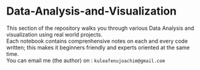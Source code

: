 # Data-Analysis-and-Visualization
This section of the repository walks you through various Data Analysis and visualization using real world projects.  
Each notebook contains comprenhensive notes on each and every code written; this makes it beginners friendly and experts oriented at the same time.  
You can email me (the author) on : `kuleafenujoachim@gmail.com`
